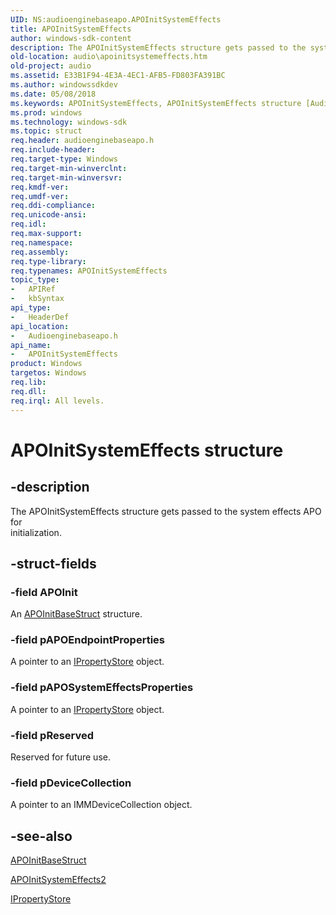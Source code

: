 ```yaml
---
UID: NS:audioenginebaseapo.APOInitSystemEffects
title: APOInitSystemEffects
author: windows-sdk-content
description: The APOInitSystemEffects structure gets passed to the system effects APO for initialization.
old-location: audio\apoinitsystemeffects.htm
old-project: audio
ms.assetid: E33B1F94-4E3A-4EC1-AFB5-FD803FA391BC
ms.author: windowssdkdev
ms.date: 05/08/2018
ms.keywords: APOInitSystemEffects, APOInitSystemEffects structure [Audio Devices], PAPOInitSystemEffects, PAPOInitSystemEffects structure pointer [Audio Devices], audio.apoinitsystemeffects, audioenginebaseapo/APOInitSystemEffects, audioenginebaseapo/PAPOInitSystemEffects
ms.prod: windows
ms.technology: windows-sdk
ms.topic: struct
req.header: audioenginebaseapo.h
req.include-header: 
req.target-type: Windows
req.target-min-winverclnt: 
req.target-min-winversvr: 
req.kmdf-ver: 
req.umdf-ver: 
req.ddi-compliance: 
req.unicode-ansi: 
req.idl: 
req.max-support: 
req.namespace: 
req.assembly: 
req.type-library: 
req.typenames: APOInitSystemEffects
topic_type:
-	APIRef
-	kbSyntax
api_type:
-	HeaderDef
api_location:
-	Audioenginebaseapo.h
api_name:
-	APOInitSystemEffects
product: Windows
targetos: Windows
req.lib: 
req.dll: 
req.irql: All levels.
---
```


# APOInitSystemEffects structure


## -description


The APOInitSystemEffects structure gets passed to the system effects APO for  
initialization.


## -struct-fields




### -field APOInit

An <a href="https://msdn.microsoft.com/library/windows/hardware/jj151545">APOInitBaseStruct</a> structure.


### -field pAPOEndpointProperties

A pointer to an <a href="https://msdn.microsoft.com/library/windows/hardware/ff536954">IPropertyStore</a> object.


### -field pAPOSystemEffectsProperties

A pointer to an <a href="https://msdn.microsoft.com/library/windows/hardware/ff536954">IPropertyStore</a> object.


### -field pReserved

Reserved for future use.


### -field pDeviceCollection

A pointer to an IMMDeviceCollection object.


## -see-also




<a href="https://msdn.microsoft.com/library/windows/hardware/jj151545">APOInitBaseStruct</a>



<a href="https://msdn.microsoft.com/library/windows/hardware/dn659347">APOInitSystemEffects2</a>



<a href="https://msdn.microsoft.com/library/windows/hardware/ff536954">IPropertyStore</a>
 

 

